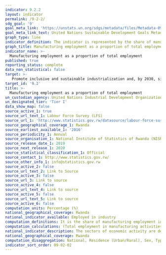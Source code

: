 ```yaml
---
indicator: 9.2.2
layout: indicator
permalink: /9-2-2/
sdg_goal: '9'
goal_meta_link: 'https://unstats.un.org/sdgs/metadata/files/Metadata-09-02-02.pdf'
goal_meta_link_text: United Nations Sustainable Development Goals Metadata (pdf 894kB)
graph_type: line
indicator_definition: The indicator is represented by the share of manufacturing employment in total employment. This indicator conveys the contribution of manufacturing in total employment. It measures the ability of the manufacturing sector to absorb surplus labour forces from agricultural and other traditional sectors towards production labour with higher wages, when monitored over time. However, in developed countries an opposite trend is expected where emphasis has shifted to reduction in labor in manufacturing as part of cost-cutting measures, to promote more capital-intensive industries.   
graph_title: Manufacturing employment as a proportion of total employment
indicator_name: >-
  Manufacturing employment as a proportion of total employment 
published: true
reporting_status: complete
data_non_statistical: false
target: >-
   Promote inclusive and sustainable industrialization and, by 2030, significantly raise industry's share of employment and gross domestic product, in line with national circumstances, and double its share in least developed countries 
target_id: '9.2'
title: >-
  Manufacturing employment as a proportion of total employment
un_custodian_agency: United Nations Industrial Development Organization (UNIDO) 
un_designated_tier: 'Tier I'
data_show_map: false
source_active_1: true
source_url_text_1: Labour Force Survey (LFS)
source_url_1: 'http://www.statistics.gov.rw/datasource/labour-force-survey-0'
source_geographical_coverage_1: Rwanda
source_earliest_available_1: '2016'
source_periodicity_1: Annual
source_organisation_1: National Institute of Statistics of Rwanda (NISR)
source_release_date_1: 2019 
source_next_release_1: 2020
source_statistical_classification_1: Official
source_contact_1: http://www.statistics.gov.rw/
source_other_info_1: info@statistics.gov.rw
source_active_2: false
source_url_text_2: Link to Source
source_active_3: false
source_url_3: Link to source
source_active_4: false
source_url_text_4: Link to source
source_active_5: false
source_url_text_5: Link to source
source_active_6: false
computation_units: Percentage (%)
national_geographical_coverage: Rwanda
national_indicator_available: Employed in industry
computation_definitions: It is the share of manufacturing employment in total employment
computation_calculations: (Total employment in manufacturing activities / Total employment in all economic activities) * 100
national_indicator_description: The sectors of economic activity are defined according to the International Standard Industrial Classification of All Economic Activities (ISIC), Revision 3 (1990) and Revision 4 (2008). Manufacturing refers to industries belonging to the sector D defined by ISIC Revision 3, or C defined by ISIC Revision 4.
national_geographical_coverage: Rwanda
computation_disaggregation: National, Residence (Urban/Rural), Sex, Type of Industry
indicator_sort_order: 09-02-02
---
```

